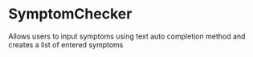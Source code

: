 # SymptomChecker
Allows users to input symptoms using text auto completion method and creates a list of entered symptoms

